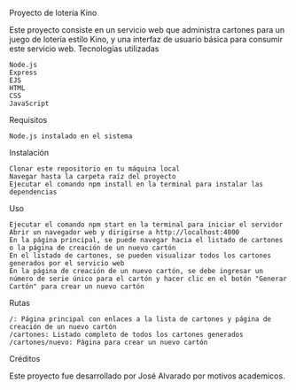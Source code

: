 Proyecto de lotería Kino

Este proyecto consiste en un servicio web que administra cartones para un juego de lotería estilo Kino, y una interfaz de usuario básica para consumir este servicio web.
Tecnologías utilizadas

    Node.js
    Express
    EJS
    HTML
    CSS
    JavaScript

Requisitos

    Node.js instalado en el sistema

Instalación

    Clonar este repositorio en tu máquina local
    Navegar hasta la carpeta raíz del proyecto
    Ejecutar el comando npm install en la terminal para instalar las dependencias

Uso

    Ejecutar el comando npm start en la terminal para iniciar el servidor
    Abrir un navegador web y dirigirse a http://localhost:4000
    En la página principal, se puede navegar hacia el listado de cartones o la página de creación de un nuevo cartón
    En el listado de cartones, se pueden visualizar todos los cartones generados por el servicio web
    En la página de creación de un nuevo cartón, se debe ingresar un número de serie único para el cartón y hacer clic en el botón "Generar Cartón" para crear un nuevo cartón

Rutas

    /: Página principal con enlaces a la lista de cartones y página de creación de un nuevo cartón
    /cartones: Listado completo de todos los cartones generados
    /cartones/nuevo: Página para crear un nuevo cartón

Créditos

Este proyecto fue desarrollado por José Alvarado por motivos academicos.

